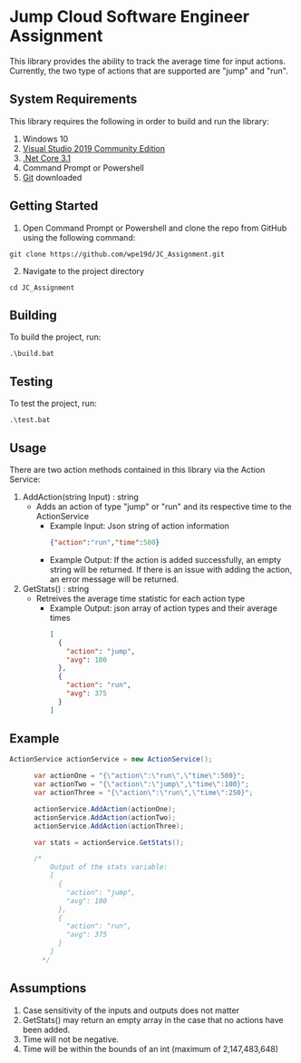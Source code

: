 # Jump Cloud Software Engineer Assignment
This library provides the ability to track the average time for input actions.  Currently, the two type of actions that are supported are "jump" and "run".

## System Requirements
This library requires the following in order to build and run the library:  
1. Windows 10
2. [Visual Studio 2019 Community Edition](https://visualstudio.microsoft.com/downloads/)
3. [.Net Core 3.1](https://dotnet.microsoft.com/download/dotnet/3.1)
4. Command Prompt or Powershell
5. [Git](https://git-scm.com/downloads) downloaded

## Getting Started
1. Open Command Prompt or Powershell and clone the repo from GitHub using the following command:
```
git clone https://github.com/wpe19d/JC_Assignment.git
```
2. Navigate to the project directory
```
cd JC_Assignment
```
## Building
To build the project, run:
```
.\build.bat
```

## Testing
To test the project, run:
```
.\test.bat
```
## Usage
There are two action methods contained in this library via the Action Service:
1. AddAction(string Input) : string
    - Adds an action of type "jump" or "run" and its respective time to the ActionService
        - Example Input: Json string of action information
          ```json
          {"action":"run","time":500}
          ```
        - Example Output: If the action is added successfully, an empty string will be returned.  If there is an issue with adding the action, an error message will be returned.
2. GetStats() : string
    - Retreives the average time statistic for each action type
      - Example Output: json array of action types and their average times
          ```json
          [
            {
              "action": "jump",
              "avg": 100
            },
            {
              "action": "run",
              "avg": 375
            }
          ]
          ```

## Example
```csharp
ActionService actionService = new ActionService();

      var actionOne = "{\"action\":\"run\",\"time\":500}";
      var actionTwo = "{\"action\":\"jump\",\"time\":100}";
      var actionThree = "{\"action\":\"run\",\"time\":250}";

      actionService.AddAction(actionOne);
      actionService.AddAction(actionTwo);
      actionService.AddAction(actionThree);

      var stats = actionService.GetStats();

      /*
          Output of the stats variable: 
          [
            {
              "action": "jump",
              "avg": 100
            },
            {
              "action": "run",
              "avg": 375
            }
          ]
        */
```

## Assumptions
1. Case sensitivity of the inputs and outputs does not matter
2. GetStats() may return an empty array in the case that no actions have been added.
3. Time will not be negative.
4. Time will be within the bounds of an int (maximum of 2,147,483,648)

